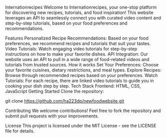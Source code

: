 Internationrecipes Welcome to Internationrecipes, your one-stop platform for discovering new recipes, tutorials, and food inspiration! This website leverages an API to seamlessly connect you with curated video content and step-by-step tutorials, based on your food preferences and recommendations.

Features Personalized Recipe Recommendations: Based on your food preferences, we recommend recipes and tutorials that suit your tastes. Video Tutorials: Watch engaging video tutorials for step-by-step instructions on how to make your favorite dishes. API Integration: Our website uses an API to pull in a wide range of food-related videos and tutorials from trusted sources. How it works Set Your Preferences: Choose your favorite cuisines, dietary restrictions, and meal types. Explore Recipes: Browse through recommended recipes based on your preferences. Watch Tutorials: For each recipe, there are linked video tutorials to guide you in cooking your dish step by step. Tech Stack Frontend: HTML, CSS, JavaScript Getting Started Clone the repository:

git clone https://github.com/ha223dp/newfoodwebsite.git

Contributing We welcome contributions! Feel free to fork the repository and submit pull requests with your improvements.

License This project is licensed under the MIT License - see the LICENSE file for details.
